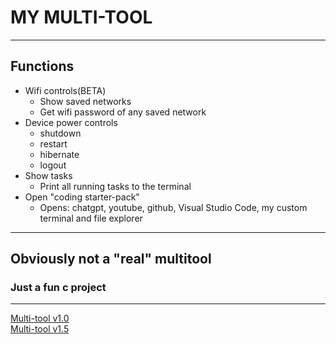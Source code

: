 # MY MULTI-TOOL
---
## Functions
- Wifi controls(BETA)
  - Show saved networks
  - Get wifi password of any saved network
- Device power controls
  - shutdown
  - restart
  - hibernate
  - logout
- Show tasks
  - Print all running tasks to the terminal
- Open "coding starter-pack"
  - Opens: chatgpt, youtube, github, Visual Studio Code, my custom terminal and file explorer
---
**Obviously not a "real" multitool**
---
### Just a fun c project
---
[Multi-tool v1.0](https://github.com/Floppacodesthis/HowtoC/blob/raw/main/my_multitool/executables/multitoolv1.0.exe)  
[Multi-tool v1.5](https://github.com/Floppacodesthis/HowtoC/blob/raw/main/my_multitool/executables/multitoolv1.5.exe)
